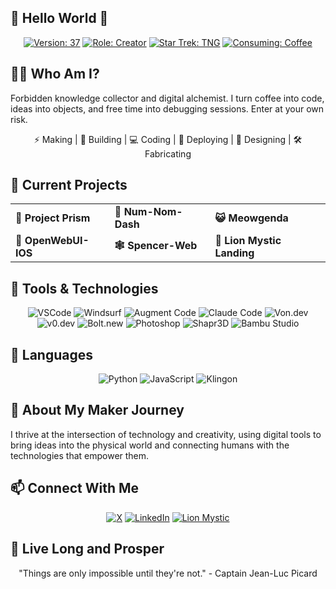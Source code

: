## 👋 Hello World 👋

<div align="center">

[![Version: 37](https://img.shields.io/badge/Version-37-blue?style=for-the-badge)](https://github.com/spenceriam)
[![Role: Creator](https://img.shields.io/badge/Role-Creator-orange?style=for-the-badge)](https://github.com/spenceriam)
[![Star Trek: TNG](https://img.shields.io/badge/Star%20Trek-TNG-red?style=for-the-badge)](https://github.com/spenceriam)
[![Consuming: Coffee](https://img.shields.io/badge/Consuming-Coffee-8B4513?style=for-the-badge)](https://github.com/spenceriam)

</div>

## 🧙‍♂️ Who Am I?

Forbidden knowledge collector and digital alchemist. I turn coffee into code, ideas into objects, and free time into debugging sessions. Enter at your own risk.

<div align="center">
  
⚡ Making | 🔧 Building | 💻 Coding | 🤖 Deploying | 🎨 Designing | 🛠️ Fabricating 

</div>

## 🚀 Current Projects

<table>
  <tr>
    <td><b>🌈 Project Prism</b></td>
    <td><b>🍔 Num-Nom-Dash</b></td>
    <td><b>😺 Meowgenda</b></td>
  </tr>
  <tr>
    <td><b>📱 OpenWebUI-IOS</b></td>
    <td><b>🕸️ Spencer-Web</b></td>
    <td><b>🦁 Lion Mystic Landing</b></td>
  </tr>
</table>

## 🔧 Tools & Technologies

<div align="center">

![VSCode](https://img.shields.io/badge/VSCode-007ACC?style=for-the-badge&logo=visual-studio-code&logoColor=white)
![Windsurf](https://img.shields.io/badge/Windsurf-2B9EBC?style=for-the-badge)
![Augment Code](https://img.shields.io/badge/Augment%20Code-6610f2?style=for-the-badge)
![Claude Code](https://img.shields.io/badge/Claude%20Code-3D4599?style=for-the-badge)
![Von.dev](https://img.shields.io/badge/Von.dev-000000?style=for-the-badge)
![v0.dev](https://img.shields.io/badge/v0.dev-FF5733?style=for-the-badge)
![Bolt.new](https://img.shields.io/badge/Bolt.new-FFA500?style=for-the-badge)
![Photoshop](https://img.shields.io/badge/Photoshop-31A8FF?style=for-the-badge&logo=adobe-photoshop&logoColor=white)
![Shapr3D](https://img.shields.io/badge/Shapr3D-FF0000?style=for-the-badge)
![Bambu Studio](https://img.shields.io/badge/Bambu%20Studio-88CE02?style=for-the-badge)

</div>

## 💬 Languages

<div align="center">

![Python](https://img.shields.io/badge/Python-3776AB?style=for-the-badge&logo=python&logoColor=white)
![JavaScript](https://img.shields.io/badge/JavaScript-F7DF1E?style=for-the-badge&logo=javascript&logoColor=black)
![Klingon](https://img.shields.io/badge/Klingon-BA0C2F?style=for-the-badge)

</div>

## 🔮 About My Maker Journey

I thrive at the intersection of technology and creativity, using digital tools to bring ideas into the physical world and connecting humans with the technologies that empower them.

## 📫 Connect With Me

<div align="center">

[![X](https://img.shields.io/badge/X-black?style=for-the-badge&logo=x&logoColor=white)](https://x.com/spencer_i_am)
[![LinkedIn](https://img.shields.io/badge/LinkedIn-0077B5?style=for-the-badge&logo=linkedin&logoColor=white)](https://www.linkedin.com/in/spencerfrancisco/)
[![Lion Mystic](https://img.shields.io/badge/Lion%20Mystic-FFA500?style=for-the-badge)](https://lionmystic.com/)

</div>

## 🖖 Live Long and Prosper

<div align="center">

"Things are only impossible until they're not." - Captain Jean-Luc Picard

<!--
**spenceriam/spenceriam** is a ✨ special ✨ repository because its `README.md` appears on your GitHub profile.
-->

</div>

